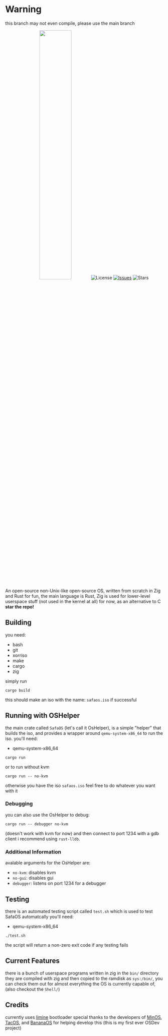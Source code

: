 # Warning
this branch may not even compile, please use the main branch

<div align="center">
<img src="https://repository-images.githubusercontent.com/825143915/95735661-0205-4029-97d5-fcfa347c8067" width="45%" height="45%>

#
[![License](https://img.shields.io/github/license/SafaOS/SafaOS?color=red)](https://github.com/SafaOS/SafaOS/blob/main/LICENSE) [![Issues](https://img.shields.io/github/issues/SafaOS/SafaOS)](https://github.com/SafaOS/SafaOS/issues) ![Stars](https://img.shields.io/github/stars/SafaOS/SafaOS?style=flat-square)
</div>

An open-source non-Unix-like open-source OS, written from scratch in Zig and Rust for fun,
the main language is Rust, Zig is used for lower-level userspace stuff (not used in the kernel at all) for now, as an alternative to C
**star the repo!**

## Building
you need: 

- bash
- git
- xorriso
- make
- cargo
- zig

simply run
```
cargo build
```

this should make an iso with the name: `safaos.iso` if successful
## Running with OSHelper
the main crate called `SafaOS` (let's call it OsHelper), is a simple "helper" that builds the iso, and provides a wrapper around `qemu-system-x86_64` to run the iso.
you'll need:

- qemu-system-x86_64

```
cargo run
```
or to run without kvm
```
cargo run -- no-kvm
```
otherwise you have the iso `safaos.iso` feel free to do whatever you want with it

### Debugging
you can also use the OsHelper to debug:
```
cargo run -- debugger no-kvm
```
(doesn't work with kvm for now)
and then connect to port 1234 with a gdb client i recommend using `rust-lldb`.

### Additional Information
avalable arguments for the OsHelper are:

- `no-kvm`: disables kvm
- `no-gui`: disables gui
- `debugger`: listens on port 1234 for a debugger

## Testing
there is an automated testing script called `test.sh` which is used to test SafaOS automatcally
you'll need:

- qemu-system-x86_64

```
./test.sh
```
the script will return a non-zero exit code if any testing fails

## Current Features
there is a bunch of userspace programs written in zig in the `bin/` directory they are compiled with zig and then copied to the ramdisk as `sys:/bin/`, you can check them out for almost everything the OS is currently capable of, (also checkout the `Shell/`)

## Credits
currently uses [limine](https://limine-bootloader.org/) bootloader
special thanks to the developers of [MinOS](https://github.com/Dcraftbg/MinOS/), [TacOS](https://github.com/UnmappedStack/TacOS), and [BananaOS](https://github.com/Bananymous/banan-os) for helping develop this (this is my first ever OSDev project)
